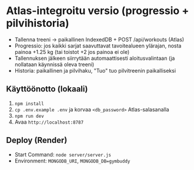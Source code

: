 # Atlas-integroitu versio (progressio + pilvihistoria)
- Tallenna treeni -> paikallinen IndexedDB + POST /api/workouts (Atlas)
- Progressio: jos kaikki sarjat saavuttavat tavoitealueen ylärajan, nosta painoa +1.25 kg (tai toistot +2 jos painoa ei ole)
- Tallennuksen jälkeen siirrytään automaattisesti aloitusvalintaan (ja nollataan käynnissä oleva treeni)
- Historia: paikallinen ja pilvihaku, "Tuo" tuo pilvitreenin paikalliseksi

## Käyttöönotto (lokaali)
1) `npm install`
2) `cp .env.example .env` ja korvaa `<db_password>` Atlas-salasanalla
3) `npm run dev`
4) Avaa `http://localhost:8787`

## Deploy (Render)
- Start Command: `node server/server.js`
- Environment: `MONGODB_URI`, `MONGODB_DB=gymbuddy`
